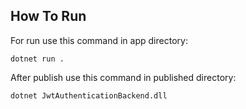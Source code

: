 <h2>How To Run</h2>
For run use this command in app directory: 

```
dotnet run .
```

After publish use this command in published directory:

```
dotnet JwtAuthenticationBackend.dll
```

